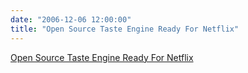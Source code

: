 ```yaml
---
date: "2006-12-06 12:00:00"
title: "Open Source Taste Engine Ready For Netflix"
---
```


[Open Source Taste Engine Ready For Netflix](/lemire/blog/2006/12-06-open-source-taste-engine-ready-for-netflix)

